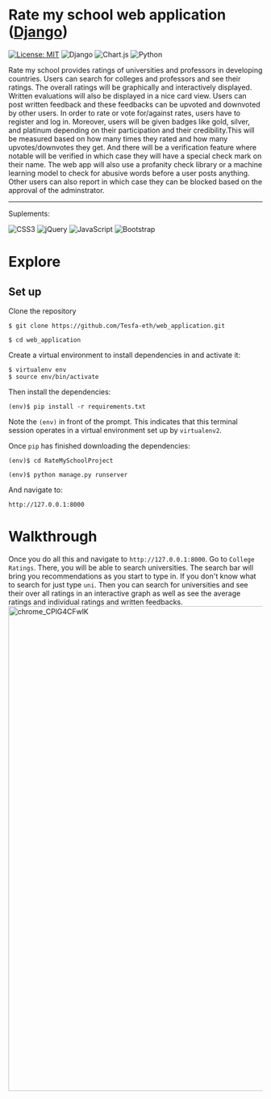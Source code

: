 # Rate my school web application ([Django](https://www.djangoproject.com/))
[![License: MIT](https://img.shields.io/badge/License-MIT-yellow.svg)](https://opensource.org/licenses/MIT) ![Django](https://img.shields.io/badge/django-%23092E20.svg?style=for-the-badge&logo=django&logoColor=white) ![Chart.js](https://img.shields.io/badge/chart.js-F5788D.svg?style=for-the-badge&logo=chart.js&logoColor=white) ![Python](https://img.shields.io/badge/python-3670A0?style=for-the-badge&logo=python&logoColor=ffdd54)

Rate my school provides ratings of universities and professors in developing countries. Users can search for colleges and professors and see their ratings. The overall ratings will be graphically and interactively displayed. Written evaluations will also be displayed in a nice card view. Users can post written feedback and these feedbacks can be upvoted and downvoted by other users. In order to rate or vote for/against rates, users have to register and log in. Moreover, users will be given badges like gold, silver, and platinum depending on their participation and their credibility.This will be measured based on how many times they rated and how many upvotes/downvotes they get. And there will be a verification feature where notable will be verified in which case they will have a special check mark on their name. The web app will also use a profanity check library or a machine learning model to check for abusive words before a user posts anything. Other users can also report in which case they can be blocked based on the approval of the adminstrator.
<hr />
Suplements:

![CSS3](https://img.shields.io/badge/css3-%231572B6.svg?style=for-the-badge&logo=css3&logoColor=white) ![jQuery](https://img.shields.io/badge/jquery-%230769AD.svg?style=for-the-badge&logo=jquery&logoColor=white) ![JavaScript](https://img.shields.io/badge/javascript-%23323330.svg?style=for-the-badge&logo=javascript&logoColor=%23F7DF1E) ![Bootstrap](https://img.shields.io/badge/bootstrap-%23563D7C.svg?style=for-the-badge&logo=bootstrap&logoColor=white) 

# Explore
## Set up
Clone the repository

```
$ git clone https://github.com/Tesfa-eth/web_application.git
```
```
$ cd web_application
```

Create a virtual environment to install dependencies in and activate it:
```
$ virtualenv env
$ source env/bin/activate
```

Then install the dependencies:

```
(env)$ pip install -r requirements.txt
```

Note the ```(env)``` in front of the prompt. This indicates that this terminal session operates in a virtual environment set up by ```virtualenv2```.

Once ```pip``` has finished downloading the dependencies:
```
(env)$ cd RateMySchoolProject
```

```
(env)$ python manage.py runserver
```
And navigate to:
```
http://127.0.0.1:8000
```

# Walkthrough
Once you do all this and navigate to ```http://127.0.0.1:8000```. Go to ```College Ratings```. There, you will be able to search universities. The search bar will bring you recommendations as you start to type in. If you don't know what to search for just type ```uni```. Then you can search for universities and see their over all ratings in an interactive graph as well as see the average ratings and individual ratings and written feedbacks.
<img width="960" alt="chrome_CPlG4CFwlK" src="https://user-images.githubusercontent.com/62855279/159392394-7bee3f8a-e18c-40c0-a459-0f454761980f.png">


